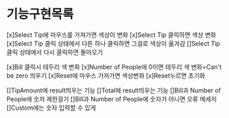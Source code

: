 # 기능구현목록
[x]Select Tip에 마우스를 가져가면 색상이 변화
[x]Select Tip 클릭하면 색상 변화
[x]Select Tip 클릭 상태에서 다른 하나 클릭하면 그걸로 색상이 옮겨감
[]Select Tip 클릭 상태에서 다시 클릭하면 돌아오기

[x]Bill 클릭시 테두리 색 변화
[x]Number of People에 0이면 테두리 색 변화+Can't be zero 띄우기
[x]Reset에 마우스 가져가면 색상변화
[x]Reset누르면 초기화

[]TipAmount에 result띄우는 기능
[]Total에 result띄우는 기능
[]Bill과 Number of People에 숫자 제한걸기
[]Bill과 Number of People에 숫자가 아니면 오류 메세지
[]Custom에는 숫자 입력할 수 있게